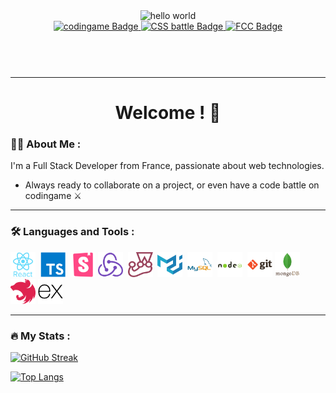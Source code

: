 <header id="header" align="center">
<div align="center">
  <img alt="hello world" src="https://media.giphy.com/media/WSBeyxvC1jH496xQGA/giphy.gif" width="200"/>
</div>

<div align="center" id="badges">
  <a href="https://www.codingame.com/profile/853c45e1da6f177e51ffdf447dc07c2d0937264">
    <img src="https://img.shields.io/badge/codingame-yellow?style=for-the-badge&logo=codingame&logoColor=white" alt="codingame Badge"/>
  </a>
  <a href="https://cssbattle.dev/player/karlkode">
    <img src="https://img.shields.io/badge/cssbattle-red?style=for-the-badge&logo=c&logoColor=white" alt="CSS battle Badge"/>
  </a>
  <a href="https://www.freecodecamp.org/Carlos_dev">
    <img src="https://img.shields.io/badge/freecodecamp-black?style=for-the-badge&logo=freecodecamp&logoColor=white" alt="FCC Badge"/>
  </a>
</div>
<div align="center"> 
  <img src="https://komarev.com/ghpvc/?username=TheNewDevl&style=flat-square&color=blue" alt=""/>
</div>
</header>

---

<h1 align="center">Welcome ! 👋</h1>

### :man_technologist: About Me :
I'm a Full Stack Developer from France, passionate about web technologies.

- Always ready to collaborate on a project, or even have a code battle on codingame :crossed_swords:

---

### :hammer_and_wrench: Languages and Tools :
<div>
  <img src="https://github.com/devicons/devicon/blob/master/icons/react/react-original-wordmark.svg" title="React" alt="React" width="40" height="40"/>&nbsp;
  <img src="https://github.com/devicons/devicon/blob/master/icons/typescript/typescript-plain.svg" title="Typescript" alt="Typescript" width="40" height="40"/>&nbsp;
  <img src="https://github.com/devicons/devicon/blob/master/icons/storybook/storybook-original.svg" title="storybook" alt="storybook" width="40" height="40"/>
  <img src="https://github.com/devicons/devicon/blob/master/icons/redux/redux-original.svg" title="Redux" alt="Redux " width="40" height="40"/>&nbsp;
  <img src="https://github.com/devicons/devicon/blob/master/icons/jest/jest-plain.svg" title="Jest" alt="Jest" width="40" height="40"/>&nbsp;
  <img src="https://github.com/devicons/devicon/blob/master/icons/materialui/materialui-original.svg" title="Material UI" alt="Material UI" width="40" height="40"/>&nbsp;
  <img src="https://github.com/devicons/devicon/blob/master/icons/mysql/mysql-original-wordmark.svg" title="MySQL"  alt="MySQL" width="40" height="40"/>&nbsp;
  <img src="https://github.com/devicons/devicon/blob/master/icons/nodejs/nodejs-original-wordmark.svg" title="NodeJS" alt="NodeJS" width="40" height="40"/>&nbsp;
  <img src="https://github.com/devicons/devicon/blob/master/icons/git/git-original-wordmark.svg" title="Git" alt="Git" width="40" height="40"/>
  <img src="https://github.com/devicons/devicon/blob/master/icons/mongodb/mongodb-original-wordmark.svg" title="mongodb" alt="mongodb" width="40" height="40"/>
  <img src="https://github.com/devicons/devicon/blob/master/icons/nestjs/nestjs-plain.svg" title="nestjs" alt="nestjs" width="40" height="40"/>
  <img src="https://github.com/devicons/devicon/blob/master/icons/express/express-original.svg" title="express" alt="express" width="40" height="40"/>
</div>

---

### :fire: My Stats :

[![GitHub Streak](http://github-readme-streak-stats.herokuapp.com?user=TheNewDevl&theme=dracula&hide_border=true&border_radius=5&date_format=j%20M%5B%20Y%5D&mode=weekly)](https://git.io/streak-stats)

[![Top Langs](https://github-readme-stats.vercel.app/api/top-langs/?username=TheNewDevl&layout=compact&theme=vision-friendly-dark)](https://github.com/anuraghazra/github-readme-stats)
